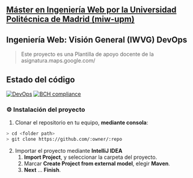 ## [Máster en Ingeniería Web por la Universidad Politécnica de Madrid (miw-upm)](http://miw.etsisi.upm.es)
## Ingeniería Web: Visión General (IWVG) DevOps
> Este proyecto es una Plantilla de apoyo docente de la asignatura.maps.google.com/

## Estado del código
[![DevOps](https://github.com/marinasayols/devops-funcioneslambda-msayols/actions/workflows/test.yml/badge.svg)](https://github.com/marinasayols/devops-funcioneslambda-msayols/actions/workflows/test.yml)
[![BCH compliance](https://bettercodehub.com/edge/badge/marinasayols/devops-funcioneslambda-msayols?branch=develop)](https://bettercodehub.com/)

### :gear: Instalación del proyecto
1. Clonar el repositorio en tu equipo, **mediante consola**:
```sh
> cd <folder path>
> git clone https://github.com/:owner/:repo
```
2. Importar el proyecto mediante **IntelliJ IDEA**
   1. **Import Project**, y seleccionar la carpeta del proyecto.
   1. Marcar **Create Project from external model**, elegir **Maven**.
   1. **Next** … **Finish**.
